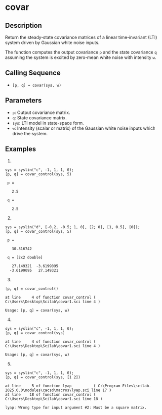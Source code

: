 # covar

## Description
Return the steady-state covariance matrices of a linear time-invariant (LTI) system driven by Gaussian white noise inputs.

The function computes the output covariance `p` and the state covariance `q` assuming the system is excited by zero-mean white noise with intensity `w`.

## Calling Sequence
- `[p, q] = covar(sys, w)`

## Parameters
- `p`: Output covariance matrix.
- `q`: State covariance matrix.
- `sys`: LTI model in state-space form.
- `w`: Intensity (scalar or matrix) of the Gaussian white noise inputs which drive the system.

## Examples
1.
```
sys = syslin("c", -1, 1, 1, 0);
[p, q] = covar_control(sys, 5)
```
```
 p = 

   2.5

 q = 

   2.5
```
2.
```
sys = syslin("d", [-0.2, -0.5; 1, 0], [2; 0], [1, 0.5], [0]);
[p, q] = covar_control(sys, 5)
```
```
 p = 

   30.316742

 q = [2x2 double]

   27.149321  -3.6199095
  -3.6199095   27.149321
```

3.
```
[p, q] = covar_control()
```
```
at line     4 of function covar_control ( C:\Users\Desktop\Scilab\covar1.sci line 4 )

Usage: [p, q] = covar(sys, w)
```

4.
```
sys = syslin("c", -1, 1, 1, 0);
[p, q] = covar_control(sys)
```
```
at line     4 of function covar_control ( C:\Users\Desktop\Scilab\covar1.sci line 4 )

Usage: [p, q] = covar(sys, w)
```

5.
```
sys = syslin("c", -1, 1, 1, 0);
[p, q] = covar_control(sys, [1 2])
```
```
at line     5 of function lyap          ( C:\Program Files\scilab-2025.0.0\modules\cacsd\macros\lyap.sci line 17 )
at line    18 of function covar_control ( C:\Users\Desktop\Scilab\covar1.sci line 18 )

lyap: Wrong type for input argument #2: Must be a square matrix.
```
